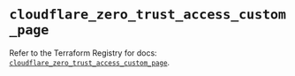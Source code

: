 # `cloudflare_zero_trust_access_custom_page`

Refer to the Terraform Registry for docs: [`cloudflare_zero_trust_access_custom_page`](https://registry.terraform.io/providers/cloudflare/cloudflare/5.0.0/docs/resources/zero_trust_access_custom_page).
